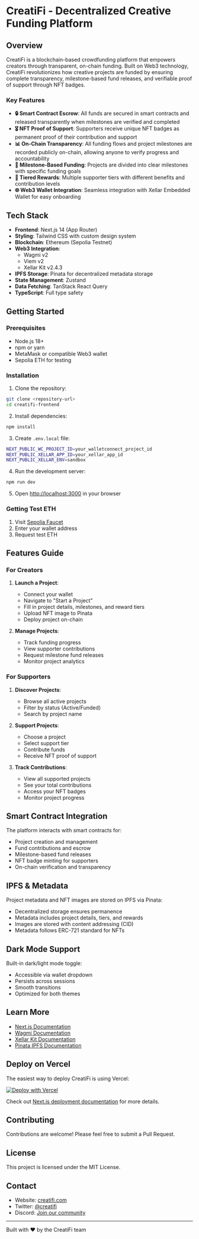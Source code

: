 # CreatiFi - Decentralized Creative Funding Platform

## Overview

CreatiFi is a blockchain-based crowdfunding platform that empowers creators through transparent, on-chain funding. Built on Web3 technology, CreatiFi revolutionizes how creative projects are funded by ensuring complete transparency, milestone-based fund releases, and verifiable proof of support through NFT badges.

### Key Features

- **🔒 Smart Contract Escrow**: All funds are secured in smart contracts and released transparently when milestones are verified and completed
- **🎖️ NFT Proof of Support**: Supporters receive unique NFT badges as permanent proof of their contribution and support
- **📊 On-Chain Transparency**: All funding flows and project milestones are recorded publicly on-chain, allowing anyone to verify progress and accountability
- **🎯 Milestone-Based Funding**: Projects are divided into clear milestones with specific funding goals
- **💎 Tiered Rewards**: Multiple supporter tiers with different benefits and contribution levels
- **🌐 Web3 Wallet Integration**: Seamless integration with Xellar Embedded Wallet for easy onboarding

## Tech Stack

- **Frontend**: Next.js 14 (App Router)
- **Styling**: Tailwind CSS with custom design system
- **Blockchain**: Ethereum (Sepolia Testnet)
- **Web3 Integration**:
  - Wagmi v2
  - Viem v2
  - Xellar Kit v2.4.3
- **IPFS Storage**: Pinata for decentralized metadata storage
- **State Management**: Zustand
- **Data Fetching**: TanStack React Query
- **TypeScript**: Full type safety

## Getting Started

### Prerequisites

- Node.js 18+
- npm or yarn
- MetaMask or compatible Web3 wallet
- Sepolia ETH for testing

### Installation

1. Clone the repository:

```bash
git clone <repository-url>
cd creatifi-frontend
```

2. Install dependencies:

```bash
npm install
```

3. Create `.env.local` file:

```bash
NEXT_PUBLIC_WC_PROJECT_ID=your_walletconnect_project_id
NEXT_PUBLIC_XELLAR_APP_ID=your_xellar_app_id
NEXT_PUBLIC_XELLAR_ENV=sandbox
```

4. Run the development server:

```bash
npm run dev
```

5. Open [http://localhost:3000](http://localhost:3000) in your browser

### Getting Test ETH

1. Visit [Sepolia Faucet](https://sepoliafaucet.com/)
2. Enter your wallet address
3. Request test ETH

## Features Guide

### For Creators

1. **Launch a Project**:

   - Connect your wallet
   - Navigate to "Start a Project"
   - Fill in project details, milestones, and reward tiers
   - Upload NFT image to Pinata
   - Deploy project on-chain

2. **Manage Projects**:
   - Track funding progress
   - View supporter contributions
   - Request milestone fund releases
   - Monitor project analytics

### For Supporters

1. **Discover Projects**:

   - Browse all active projects
   - Filter by status (Active/Funded)
   - Search by project name

2. **Support Projects**:

   - Choose a project
   - Select support tier
   - Contribute funds
   - Receive NFT proof of support

3. **Track Contributions**:
   - View all supported projects
   - See your total contributions
   - Access your NFT badges
   - Monitor project progress

## Smart Contract Integration

The platform interacts with smart contracts for:

- Project creation and management
- Fund contributions and escrow
- Milestone-based fund releases
- NFT badge minting for supporters
- On-chain verification and transparency

## IPFS & Metadata

Project metadata and NFT images are stored on IPFS via Pinata:

- Decentralized storage ensures permanence
- Metadata includes project details, tiers, and rewards
- Images are stored with content addressing (CID)
- Metadata follows ERC-721 standard for NFTs

## Dark Mode Support

Built-in dark/light mode toggle:

- Accessible via wallet dropdown
- Persists across sessions
- Smooth transitions
- Optimized for both themes

## Learn More

- [Next.js Documentation](https://nextjs.org/docs)
- [Wagmi Documentation](https://wagmi.sh/)
- [Xellar Kit Documentation](https://docs.xellar.co/)
- [Pinata IPFS Documentation](https://docs.pinata.cloud/)

## Deploy on Vercel

The easiest way to deploy CreatiFi is using Vercel:

[![Deploy with Vercel](https://vercel.com/button)](https://vercel.com/new/clone?repository-url=<your-repo-url>)

Check out [Next.js deployment documentation](https://nextjs.org/docs/app/building-your-application/deploying) for more details.

## Contributing

Contributions are welcome! Please feel free to submit a Pull Request.

## License

This project is licensed under the MIT License.

## Contact

- Website: [creatifi.com](https://creatifi.com)
- Twitter: [@creatifi](https://twitter.com/creatifi)
- Discord: [Join our community](https://discord.gg/creatifi)

---

Built with ❤️ by the CreatiFi team
